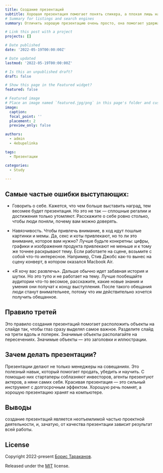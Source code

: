 ```yaml
---
title: Создание презентаций
subtitle: Хорошая презентация помогает понять спикера, а плохая лишь нагоняет скуку. Вы знаете это, если защищали диплом в вузе или слушали выступление коллег на совещании. К сожалению, плохих презентаций больше.
# Summary for listings and search engines
summary: Отличить хорошую презентацию очень просто, она помогает удержать внимание слушателей. В плохой презентации все в кучу, глаза разбегаются по ярким слайдам, мозг пытается обработать текст, а в это время спикер что-то бормочет о своем.

# Link this post with a project
projects: []

# Date published
date: '2022-05-19T00:00:00Z'

# Date updated
lastmod: '2022-05-19T00:00:00Z'

# Is this an unpublished draft?
draft: false

# Show this page in the Featured widget?
featured: false

# Featured image
# Place an image named `featured.jpg/png` in this page's folder and customize its options here.
image:
  caption: 
  focal_point: ''
  placement: 2
  preview_only: false

authors:
  - admin
  - 4ebupelinka

tags:
  - Презентации

categories:
  - Study
  
---
```


## Самые частые ошибки выступающих:
- Говорить о себе. Кажется, что чем больше выставить наград, тем весомее будет презентация. Но это не так — сплошные регалии и достижения только утомляют. Расскажите о себе ровно столько, чтобы люди поняли, почему вам можно доверять.

- Навязчивость. Чтобы привлечь внимание, в ход идут пошлые картинки и мемы. Да, секс и коты привлекают, но то ли это внимание, которое вам нужно? Лучше будьте конкретны: цифры, графики и изображения продукта привлекают не меньше и к тому же точнее раскрывают тему. Если работаете на сцене, возьмите с собой что-то интересное. Например, Стив Джобс как-то вынес на сцену конверт, в котором оказался Macbook Air.

- «Я хочу вас развлечь». Дальше обычно идет забавная история и шутки. Но это тупо и не работает на тему. Лучше пообещайте аудитории что-то весомое, расскажите, какие новые знания и умения они получат к концу выступления. После такого обещания люди станут внимательнее, потому что им действительно хочется получить обещанное.




## Правило третей
Это правило создания презентаций помогает расположить объекты на слайде так, чтобы глаз сразу выделял самое важное. Разделите слайд на трети вдоль и поперек. Значимые объекты располагайте на пересечениях. Значимые объекты — это заголовки и иллюстрации.



## Зачем делать презентации?
Презентации делают не только менеджеры на совещаниях. Это полезный навык, который помогает продать, убедить и научить. С помощью них стартаперы соблазняют инвесторов, агенты презентуют актеров, а няни самих себя. Красивая презентация — это сильный инструмент с долгосрочным эффектом. Хорошую речь помнят, а хорошую презентацию хранят на компьютере.

## Выводы
создание презентаций является неотъемлимой частью проектной деятельности, и, зачатую, от качества презентации зависит результат всей работы.

## License

Copyright 2022-present [Борис Тараканов](https://4ebupelinka.github.io/).

Released under the [MIT](https://github.com/wowchemy/wowchemy-hugo-modules/blob/master/LICENSE.md) license.
